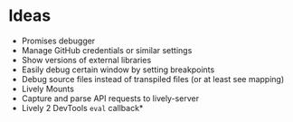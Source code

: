 # Ideas

- Promises debugger
- Manage GitHub credentials or similar settings
- Show versions of external libraries
- Easily debug certain window by setting breakpoints
- Debug source files instead of transpiled files (or at least see mapping)
- Lively Mounts
- Capture and parse API requests to lively-server
- Lively 2 DevTools `eval` callback*
